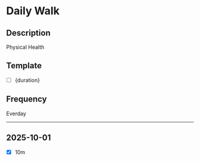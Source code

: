 # Daily Walk

## Description

Physical Health

## Template

- [ ] {duration}

## Frequency

Everday

---

## 2025-10-01

- [x] 10m
